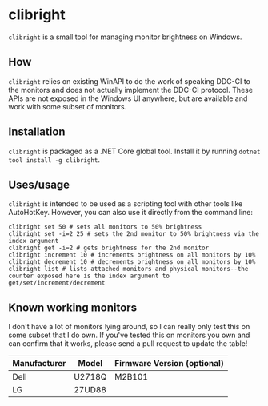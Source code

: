 # clibright

`clibright` is a small tool for managing monitor brightness on Windows.

## How

`clibright` relies on existing WinAPI to do the work of speaking DDC-CI to the
monitors and does not actually implement the DDC-CI protocol. These APIs are not
exposed in the Windows UI anywhere, but are available and work with some subset
of monitors.

## Installation

`clibright` is packaged as a .NET Core global tool. Install it by running
`dotnet tool install -g clibright`.

## Uses/usage

`clibright` is intended to be used as a scripting tool with other tools like
AutoHotKey. However, you can also use it directly from the command line:

```shell
clibright set 50 # sets all monitors to 50% brightness
clibright set -i=2 25 # sets the 2nd monitor to 50% brightness via the index argument
clibright get -i=2 # gets brightness for the 2nd monitor
clibright increment 10 # increments brightness on all monitors by 10%
clibright decrement 10 # decrements brightness on all monitors by 10%
clibright list # lists attached monitors and physical monitors--the counter exposed here is the index argument to get/set/increment/decrement
```

## Known working monitors

I don't have a lot of monitors lying around, so I can really only test this on
some subset that I do own. If you've tested this on monitors you own and can
confirm that it works, please send a pull request to update the table!

| Manufacturer | Model        | Firmware Version (optional)  |
|--------------|--------------|------------------------------|
| Dell         | U2718Q       | M2B101                       |
| LG           | 27UD88       |                              |
